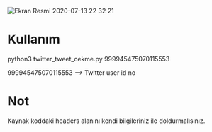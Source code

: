 ![Ekran Resmi 2020-07-13 22 32 21](https://user-images.githubusercontent.com/25556230/87345454-be605680-c558-11ea-80b4-0ba88c6192e3.png)


# Kullanım

python3 twitter_tweet_cekme.py 999945475070115553

999945475070115553 --> Twitter user id no

# Not

Kaynak koddaki headers alanını kendi bilgileriniz ile doldurmalısınız.
